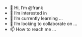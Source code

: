 - 👋 Hi, I’m @frank
- 👀 I’m interested in 
- 🌱 I’m currently learning ...
- 💞️ I’m looking to collaborate on ...
- 📫 How to reach me ...

<!---
✨ special ✨ repository because its `README.md` (this file) appears on your GitHub profile.
You can click the Preview link to take a look at your changes.
--->
